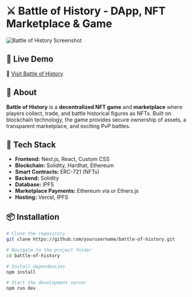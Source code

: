 # ⚔️ Battle of History - DApp, NFT Marketplace & Game  

![Battle of History Screenshot](https://i.imgur.com/J4mxRFh.png)  

## 🚀 Live Demo  
🔗 [Visit Battle of History](https://battle-of-history.vercel.app/)  

## 📖 About  
**Battle of History** is a **decentralized NFT game** and **marketplace** where players collect, trade, and battle historical figures as NFTs. Built on blockchain technology, the game provides secure ownership of assets, a transparent marketplace, and exciting PvP battles.  

## 🎨 Tech Stack  
- **Frontend:** Next.js, React, Custom CSS  
- **Blockchain:** Solidity, Hardhat, Ethereum
- **Smart Contracts:** ERC-721 (NFTs)
- **Backend:** Solidity
- **Database:** IPFS 
- **Marketplace Payments:** Ethereum via or Ethers.js  
- **Hosting:** Vercel, IPFS

## 📦 Installation  

```bash
# Clone the repository
git clone https://github.com/yourusername/battle-of-history.git

# Navigate to the project folder
cd battle-of-history

# Install dependencies
npm install

# Start the development server
npm run dev
